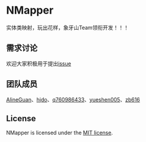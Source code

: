 # NMapper
实体类映射，玩出花样，象牙山Team领衔开发！！！   
  



## 需求讨论

欢迎大家积极用于提出[issue](https://github.com/night-moon-studio/NMapper/issues/new)

## 团队成员  

[AlineGuan](https://github.com/orgs/night-moon-studio/people/AlineGuan)、[hjdo](https://github.com/orgs/night-moon-studio/people/hjdo)、[q760986433](https://github.com/orgs/night-moon-studio/people/q760986433)、[yueshen005](https://github.com/orgs/night-moon-studio/people/yueshen005)、[zb616](https://github.com/orgs/night-moon-studio/people/zb616)  

## License
NMapper is licensed under the [MIT license](LICENSE).


